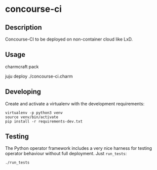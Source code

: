 # concourse-ci

## Description

Concourse-CI to be deployed on non-container cloud like LxD.

## Usage

charmcraft pack

juju deploy ./concourse-ci.charm


## Developing

Create and activate a virtualenv with the development requirements:

    virtualenv -p python3 venv
    source venv/bin/activate
    pip install -r requirements-dev.txt

## Testing

The Python operator framework includes a very nice harness for testing
operator behaviour without full deployment. Just `run_tests`:

    ./run_tests
